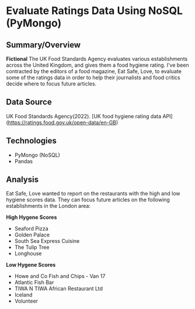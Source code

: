 # Evaluate Ratings Data Using NoSQL (PyMongo)

## Summary/Overview 
**Fictional**
The UK Food Standards Agency evaluates various establishments across the United Kingdom, and gives them a food hygiene rating. I've been contracted by the editors of a food magazine, Eat Safe, Love, to evaluate some of the ratings data in order to help their journalists and food critics decide where to focus future articles.

## Data Source 
UK Food Standards Agency(2022). [UK food hygiene rating data API] (https://ratings.food.gov.uk/open-data/en-GB)

## Technologies 
- PyMongo (NoSQL)
- Pandas

## Analysis 
Eat Safe, Love wanted to report on the restaurants with the high and low hygiene scores data. They can focus future articles on the following establishments in the London area:

**High Hygene Scores**
- Seaford Pizza
- Golden Palace
- South Sea Express Cuisine
- The Tulip Tree
- Longhouse

**Low Hygene Scores** 
- Howe and Co Fish and Chips - Van 17
- Atlantic Fish Bar
- TIWA N TIWA African Restaurant Ltd
- Iceland
- Volunteer
